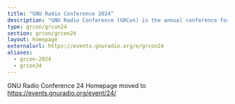 ```yaml
---
title: "GNU Radio Conference 2024"
description: "GNU Radio Conference (GRCon) is the annual conference for the GNU Radio project & community, and has established itself as one of the premier industry events for Software Radio."
type: grcon/grcon24
section: grcon/grcon24
layout: homepage
externalurl: https://events.gnuradio.org/e/grcon24
aliases:
  - grcon-2024
  - grcon24
---
```


GNU Radio Conference 24 Homepage moved to https://events.gnuradio.org/event/24/
